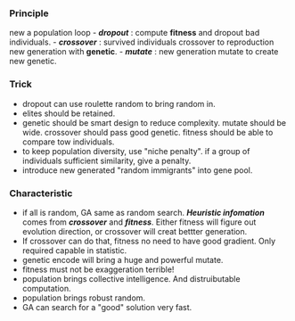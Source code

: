 ### Principle
new a population
loop
	- ***dropout*** : compute **fitness** and dropout bad individuals. 
	- ***crossover*** : survived individuals crossover to reproduction new generation with **genetic**.
	- ***mutate*** : new generation mutate to create new genetic.

### Trick
- dropout can use roulette random to bring random in.
- elites should be retained.
- genetic should be smart design to reduce complexity. mutate should be wide. crossover should pass good genetic. fitness should be able to compare tow individuals.
- to keep population diversity, use "niche penalty". if a group of individuals sufficient similarity, give a penalty.
- introduce new generated "random immigrants"
into gene pool.

### Characteristic
- if all is random, GA same as random search. ***Heuristic infomation*** comes from ***crossover*** and ***fitness***. Either fitness will figure out evolution direction, or crossover will creat bettter generation. 
- If crossover can do that, fitness no need to have good gradient. Only required capable in statistic.
- genetic encode will bring a huge and powerful mutate.
- fitness must not be exaggeration terrible!
- population brings collective intelligence. And distruibutable computation.
- population brings robust random.
- GA can search for a "good" solution very fast.